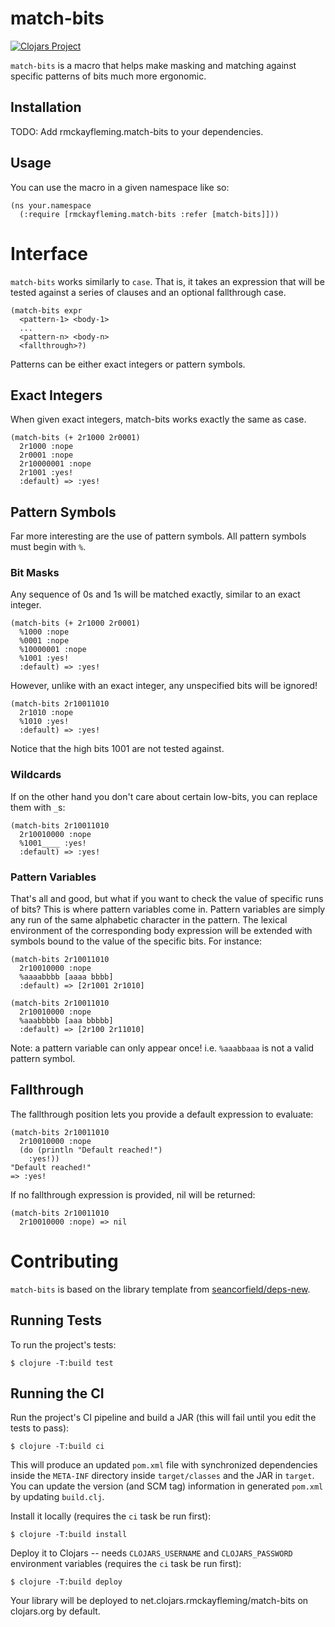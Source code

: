 # match-bits

[![Clojars Project](https://img.shields.io/clojars/v/com.mckayfleming/match-bits.svg)](https://clojars.org/com.mckayfleming/match-bits)

`match-bits` is a macro that helps make masking and matching against specific patterns of bits much more ergonomic.

## Installation
TODO: Add rmckayfleming.match-bits to your dependencies.

## Usage

You can use the macro in a given namespace like so:

```
(ns your.namespace
  (:require [rmckayfleming.match-bits :refer [match-bits]]))
```

# Interface

`match-bits` works similarly to `case`. That is, it takes an expression that will be tested against a series of clauses and an optional fallthrough case.
```
(match-bits expr
  <pattern-1> <body-1>
  ...
  <pattern-n> <body-n>
  <fallthrough>?)
```

Patterns can be either exact integers or pattern symbols.

## Exact Integers

When given exact integers, match-bits works exactly the same as case.
```
(match-bits (+ 2r1000 2r0001)
  2r1000 :nope
  2r0001 :nope
  2r10000001 :nope
  2r1001 :yes!
  :default) => :yes!
```

## Pattern Symbols

Far more interesting are the use of pattern symbols. All pattern symbols must begin with `%`.

### Bit Masks

Any sequence of 0s and 1s will be matched exactly, similar to an exact integer.
```
(match-bits (+ 2r1000 2r0001)
  %1000 :nope
  %0001 :nope
  %10000001 :nope
  %1001 :yes!
  :default) => :yes!
```

However, unlike with an exact integer, any unspecified bits will be ignored!
```
(match-bits 2r10011010
  2r1010 :nope
  %1010 :yes!
  :default) => :yes!
```
Notice that the high bits 1001 are not tested against.

### Wildcards

If on the other hand you don't care about certain low-bits, you can replace them with `_`s:
```
(match-bits 2r10011010
  2r10010000 :nope
  %1001____ :yes!
  :default) => :yes!
```

### Pattern Variables

That's all and good, but what if you want to check the value of specific runs of bits? This is where pattern variables come in. Pattern variables are simply any run of the same alphabetic character in the pattern. The lexical environment of the corresponding body expression will be extended with symbols bound to the value of the specific bits. For instance:

```
(match-bits 2r10011010
  2r10010000 :nope
  %aaaabbbb [aaaa bbbb]
  :default) => [2r1001 2r1010]
```

```
(match-bits 2r10011010
  2r10010000 :nope
  %aaabbbbb [aaa bbbbb]
  :default) => [2r100 2r11010]
```

Note: a pattern variable can only appear once! i.e. `%aaabbaaa` is not a valid pattern symbol.

## Fallthrough

The fallthrough position lets you provide a default expression to evaluate:
```
(match-bits 2r10011010
  2r10010000 :nope
  (do (println "Default reached!")
    :yes!))
"Default reached!"
=> :yes!
```

If no fallthrough expression is provided, nil will be returned:
```
(match-bits 2r10011010
  2r10010000 :nope) => nil
```

# Contributing

`match-bits` is based on the library template from [seancorfield/deps-new](https://github.com/seancorfield/deps-new).

## Running Tests

To run the project's tests:

```
$ clojure -T:build test
```

## Running the CI

Run the project's CI pipeline and build a JAR (this will fail until you edit the tests to pass):

    $ clojure -T:build ci

This will produce an updated `pom.xml` file with synchronized dependencies inside the `META-INF`
directory inside `target/classes` and the JAR in `target`. You can update the version (and SCM tag)
information in generated `pom.xml` by updating `build.clj`.

Install it locally (requires the `ci` task be run first):

    $ clojure -T:build install

Deploy it to Clojars -- needs `CLOJARS_USERNAME` and `CLOJARS_PASSWORD` environment
variables (requires the `ci` task be run first):

    $ clojure -T:build deploy

Your library will be deployed to net.clojars.rmckayfleming/match-bits on clojars.org by default.
